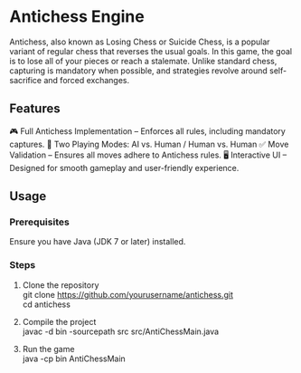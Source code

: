 # Antichess Engine

Antichess, also known as Losing Chess or Suicide Chess, is a popular variant of regular chess that reverses the usual goals. In this game, the goal is to lose all of
your pieces or reach a stalemate. Unlike standard chess, capturing is mandatory when possible, and strategies revolve around self-sacrifice and forced exchanges.

## Features
🎮  Full Antichess Implementation – Enforces all rules, including mandatory captures.
🤖  Two Playing Modes: AI vs. Human / Human vs. Human
✅  Move Validation – Ensures all moves adhere to Antichess rules.
🖥️  Interactive UI – Designed for smooth gameplay and user-friendly experience.

## Usage  
### Prerequisites
Ensure you have Java (JDK 7 or later) installed.

### Steps
1. Clone the repository  
git clone https://github.com/yourusername/antichess.git  
cd antichess

2. Compile the project  
javac -d bin -sourcepath src src/AntiChessMain.java

3. Run the game  
java -cp bin AntiChessMain

